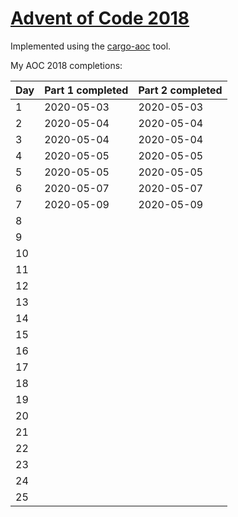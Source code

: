 # [Advent of Code 2018](https://adventofcode.com/2018)

Implemented using the [cargo-aoc](https://github.com/gobanos/cargo-aoc) tool.

My AOC 2018 completions:

| Day   | Part 1 completed  | Part 2 completed      |
|-------|-------------------|-----------------------|
| 1     | 2020-05-03        | 2020-05-03            |
| 2     | 2020-05-04        | 2020-05-04            |
| 3     | 2020-05-04        | 2020-05-04            |
| 4     | 2020-05-05        | 2020-05-05            |
| 5     | 2020-05-05        | 2020-05-05            |
| 6     | 2020-05-07        | 2020-05-07            |
| 7     | 2020-05-09        | 2020-05-09            |
| 8     |                   |                       |
| 9     |                   |                       |
| 10    |                   |                       |
| 11    |                   |                       |
| 12    |                   |                       |
| 13    |                   |                       |
| 14    |                   |                       |
| 15    |                   |                       |
| 16    |                   |                       |
| 17    |                   |                       |
| 18    |                   |                       |
| 19    |                   |                       |
| 20    |                   |                       |
| 21    |                   |                       |
| 22    |                   |                       |
| 23    |                   |                       |
| 24    |                   |                       |
| 25    |                   |                       |


